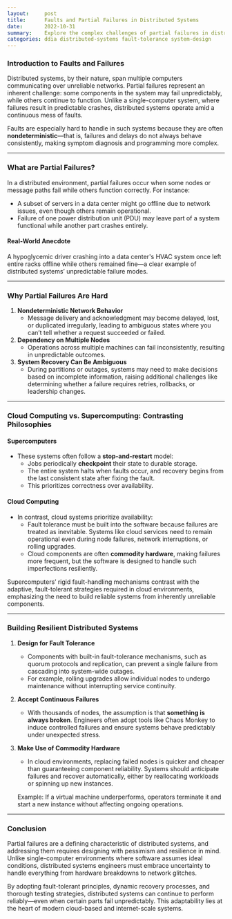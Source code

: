 ```yaml
---
layout:     post    
title:      Faults and Partial Failures in Distributed Systems    
date:       2022-10-31    
summary:    Explore the complex challenges of partial failures in distributed systems and the strategies to build resilient architectures.    
categories: ddia distributed-systems fault-tolerance system-design
---
```


### **Introduction to Faults and Failures**

Distributed systems, by their nature, span multiple computers communicating over unreliable networks. Partial failures represent an inherent challenge: some components in the system may fail unpredictably, while others continue to function. Unlike a single-computer system, where failures result in predictable crashes, distributed systems operate amid a continuous mess of faults.

Faults are especially hard to handle in such systems because they are often **nondeterministic**—that is, failures and delays do not always behave consistently, making symptom diagnosis and programming more complex.
  
---  

### **What are Partial Failures?**

In a distributed environment, partial failures occur when some nodes or message paths fail while others function correctly. For instance:
- A subset of servers in a data center might go offline due to network issues, even though others remain operational.
- Failure of one power distribution unit (PDU) may leave part of a system functional while another part crashes entirely.

#### **Real-World Anecdote**
A hypoglycemic driver crashing into a data center's HVAC system once left entire racks offline while others remained fine—a clear example of distributed systems’ unpredictable failure modes.
  
---  

### **Why Partial Failures Are Hard**

1. **Nondeterministic Network Behavior**
    - Message delivery and acknowledgment may become delayed, lost, or duplicated irregularly, leading to ambiguous states where you can’t tell whether a request succeeded or failed.
2. **Dependency on Multiple Nodes**
    - Operations across multiple machines can fail inconsistently, resulting in unpredictable outcomes.
3. **System Recovery Can Be Ambiguous**
    - During partitions or outages, systems may need to make decisions based on incomplete information, raising additional challenges like determining whether a failure requires retries, rollbacks, or leadership changes.

---  

### **Cloud Computing vs. Supercomputing: Contrasting Philosophies**

#### **Supercomputers**
- These systems often follow a **stop-and-restart** model:
    - Jobs periodically **checkpoint** their state to durable storage.
    - The entire system halts when faults occur, and recovery begins from the last consistent state after fixing the fault.
    - This prioritizes correctness over availability.

#### **Cloud Computing**
- In contrast, cloud systems prioritize availability:
    - Fault tolerance must be built into the software because failures are treated as inevitable. Systems like cloud services need to remain operational even during node failures, network interruptions, or rolling upgrades.
    - Cloud components are often **commodity hardware**, making failures more frequent, but the software is designed to handle such imperfections resiliently.

Supercomputers’ rigid fault-handling mechanisms contrast with the adaptive, fault-tolerant strategies required in cloud environments, emphasizing the need to build reliable systems from inherently unreliable components.
   
---  

### **Building Resilient Distributed Systems**

1. **Design for Fault Tolerance**
    - Components with built-in fault-tolerance mechanisms, such as quorum protocols and replication, can prevent a single failure from cascading into system-wide outages.
    - For example, rolling upgrades allow individual nodes to undergo maintenance without interrupting service continuity.

2. **Accept Continuous Failures**
    - With thousands of nodes, the assumption is that **something is always broken**. Engineers often adopt tools like Chaos Monkey to induce controlled failures and ensure systems behave predictably under unexpected stress.

3. **Make Use of Commodity Hardware**
    - In cloud environments, replacing failed nodes is quicker and cheaper than guaranteeing component reliability. Systems should anticipate failures and recover automatically, either by reallocating workloads or spinning up new instances.

   Example: If a virtual machine underperforms, operators terminate it and start a new instance without affecting ongoing operations.

---  

### **Conclusion**

Partial failures are a defining characteristic of distributed systems, and addressing them requires designing with pessimism and resilience in mind. Unlike single-computer environments where software assumes ideal conditions, distributed systems engineers must embrace uncertainty to handle everything from hardware breakdowns to network glitches.

By adopting fault-tolerant principles, dynamic recovery processes, and thorough testing strategies, distributed systems can continue to perform reliably—even when certain parts fail unpredictably. This adaptability lies at the heart of modern cloud-based and internet-scale systems.  